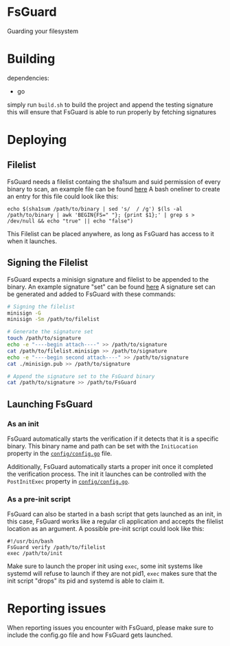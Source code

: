 # FsGuard
Guarding your filesystem

# Building
dependencies:
- go

simply run `build.sh` to build the project and append the testing signature
this will ensure that FsGuard is able to run properly by fetching signatures


# Deploying
## Filelist
FsGuard needs a filelist containg the sha1sum and suid permission of every binary to scan, an example file can be found [here](https://github.com/linux-immutability-tools/FsGuard/blob/main/test_filelist)
A bash oneliner to create an entry for this file could look like this:
```
echo $(sha1sum /path/to/binary | sed 's/  / /g') $(ls -al /path/to/binary | awk 'BEGIN{FS=" "}; {print $1};' | grep s > /dev/null && echo "true" || echo "false")
```

This Filelist can be placed anywhere, as long as FsGuard has access to it when it launches.

## Signing the Filelist
FsGuard expects a minisign signature and filelist to be appended to the binary. An example signature "set" can be found [here](https://github.com/linux-immutability-tools/FsGuard/blob/main/signatures)
A signature set can be generated and added to FsGuard with these commands:
```bash
# Signing the filelist
minisign -G
minisign -Sm /path/to/filelist

# Generate the signature set
touch /path/to/signature
echo -e "----begin attach----" >> /path/to/signature
cat /path/to/filelist.minisign >> /path/to/signature
echo -e "----begin second attach----" >> /path/to/signature
cat ./minisign.pub >> /path/to/signature

# Append the signature set to the FsGuard binary
cat /path/to/signature >> /path/to/FsGuard
```

## Launching FsGuard
### As an init
FsGuard automatically starts the verification if it detects that it is a specific binary. 
This binary name and path can be set with the `InitLocation` property in the [`config/config.go`](placeholder) file.

Additionally, FsGuard automatically starts a proper init once it completed the verification process. The init it launches can be controlled with the `PostInitExec` property in [`config/config.go`](placeholder).

### As a pre-init script
FsGuard can also be started in a bash script that gets launched as an init, in this case, FsGuard works like a regular cli application and accepts the filelist location as an argument.
A possible pre-init script could look like this:
```
#!/usr/bin/bash
FsGuard verify /path/to/filelist
exec /path/to/init
```

Make sure to launch the proper init using `exec`, some init systems like systemd will refuse to launch if they are not pid1, `exec` makes sure that the init script "drops" its pid and systemd is able to claim it.

# Reporting issues
When reporting issues you encounter with FsGuard, please make sure to include the config.go file and how FsGuard gets launched.